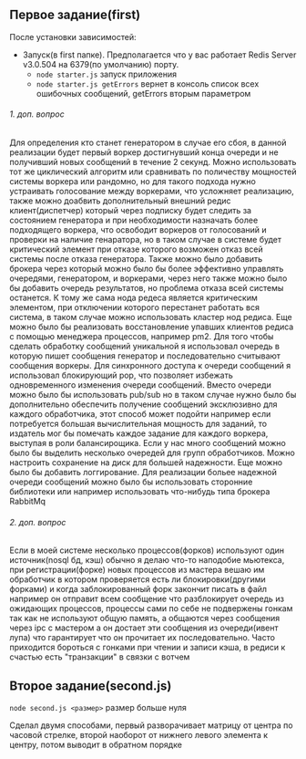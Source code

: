 ## Первое задание(first)

После установки зависимостей:

- Запуск(в first папке). Предполагается что у вас работает Redis Server v3.0.504 на 6379(по умолчанию) порту.
  - `node starter.js` запуск приложения
  - `node starter.js getErrors` вернет в консоль список всех ошибочных сообщений, getErrors вторым параметром
  
###### 1. доп. вопрос

 Для определения кто станет генератором в случае его сбоя, в данной реализации будет первый воркер достигнувший конца очереди и не получивший новых сообщений в течение 2 секунд. Можно использовать тот же циклический алгоритм или сравнивать по поличеству мощностей системы воркера или рандомно, но для такого подхода нужно устраивать голосование между воркерами, что усложняет реализацию, также можно доабвить дополнительный внешний редис клиент(диспетчер) который через подписку будет следить за состоянием генератора и при необходимости назначать более подходящего воркера, что освободит воркеров от голосований и проверки на наличие генаратора, но в таком случае в системе будет критический элемент при отказе которого возможен отказ всей системы после отказа генератора. Также можно было добавить брокера через который можно было бы более эффективно управлять очередями, генератором, и воркерами, через него также можно было бы добавить очередь результатов, но проблема отказа всей системы останется. К тому же сама нода редеса является критическим элементом, при отключении которого перестанет работать вся система, в таком случае можно использовать кластер нод редиса. Еще можно было бы реализовать восстановление упавших клиентов редиса с помощью менеджера процессов, например pm2.
 Для того чтобы сделать обработку сообщений уникальной я использовал очередь в которую пишет сообщения генератор и последовательно считывают сообщения воркеры. Для синхронного доступа к очереди сообщений я использовал блокирующий pop, что позволяет избежать одновременного изменения очереди сообщений. Вместо очереди можно было бы использовать pub/sub но в таком случае нужно было бы дополнительно обеспечить получение сообщений эксклюзивно для каждого обработчика, этот способ может подойти например если потребуется большая вычислительная мощность для заданий, то издатель мог бы помечать каждое задание для каждого воркера, выступая в роли балансирощика. Если у нас много сообщений можно было бы выделить несколько очередей для групп обработчиков. Можно настроить сохранение на диск для большей надежности. Еще можно было бы добавить логгирование.
  Для реализации больее надежной очереди сообщений можно было бы использовать сторонние библиотеки или например использовать что-нибудь типа брокера RabbitMq
  
###### 2. доп. вопрос

 Если в моей системе несколько процессов(форков) используют один источник(nosql бд, кэш) обычно я делаю что-то наподобие мьютекса, при регистрации(форке) новых процессов из мастера вешаю им обработчик в котором проверяется есть ли блокировки(другими форками) и когда заблокированный форк закончит писать в файл например он отправит всем сообщение что разблокирует очередь из ожидающих процессов, процессы сами по себе не подвержены гонкам так как не используют общую память, а общаются через сообщения через ipc с мастером а он достает эти сообщения из очереди(ивент лупа) что гарантирует что он прочитает их последовательно.
 Часто приходится бороться с гонками при чтении и записи кэша, в редиси к счастью есть "транзакции" в связки с вотчем

## Второе задание(second.js)
  `node second.js <размер>` размер больше нуля
  
  Сделал двумя способами, первый разворачивает матрицу от центра по часовой стрелке, второй наоборот от нижнего левого элемента к центру, потом выводит в обратном порядке
